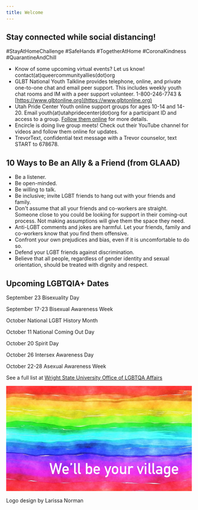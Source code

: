 ```yaml
---
title: Welcome
---
```



## Stay connected while social distancing! 

#StayAtHomeChallenge #SafeHands #TogetherAtHome #CoronaKindness #QuarantineAndChill 

- Know of some upcoming virtual events? Let us know! contact(at)queercommunityallies(dot)org 
- GLBT National Youth Talkline provides telephone, online, and private one-to-one chat and email peer support. This includes weekly youth chat rooms and IM with a peer support volunteer. 1-800-246-7743 & [https://www.glbtonline.org](https://www.glbtonline.org) 
- Utah Pride Center Youth online support groups for ages 10-14 and 14-20. Email youth(at)utahpridecenter(dot)org for a participant ID and access to a group. [Follow them online](https://utahpridecenter.org/programs/youth-family-programs/) for more details. 
- Encircle is doing live group meets! Check out their YouTube channel for videos and follow them online for updates. 
- TrevorText, confidential text message with a Trevor counselor, text START to 678678. 


## 10 Ways to Be an Ally & a Friend (from GLAAD)  

- Be a listener.
- Be open-minded.
- Be willing to talk.
- Be inclusive; invite LGBT friends to hang out with your friends and family.
- Don't assume that all your friends and co-workers are straight. Someone close to you could be looking for support in their coming-out process. Not making assumptions will give them the space they need.
- Anti-LGBT comments and jokes are harmful. Let your friends, family and co-workers know that you find them offensive.
- Confront your own prejudices and bias, even if it is uncomfortable to do so.
- Defend your LGBT friends against discrimination.
- Believe that all people, regardless of gender identity and sexual orientation, should be treated with dignity and respect.


## Upcoming LGBTQIA+ Dates

September 23 Bisexuality Day 

September 17-23 Bisexual Awareness Week

October National LGBT History Month 

October 11 National Coming Out Day

October 20 Spirit Day 

October 26 Intersex Awareness Day

October 22-28 Asexual Awareness Week

See a full list at [Wright State University Office of LGBTQA Affairs](https://www.wright.edu/diversity-and-inclusion/culture-and-identity-centers/lgbtqa-affairs/international-lgbtqa-dates-to-know)

![we'll be your village](files/rainbow-banner.jpeg)

Logo design by Larissa Norman
